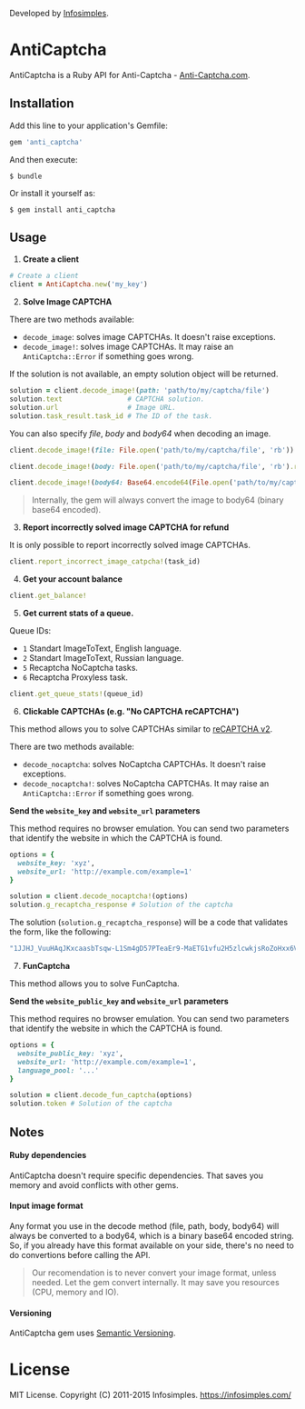 Developed by [Infosimples](https://infosimples.com).

# AntiCaptcha

AntiCaptcha is a Ruby API for Anti-Captcha - [Anti-Captcha.com](http://getcaptchasolution.com/ipuz16klxh).

## Installation

Add this line to your application's Gemfile:

```ruby
gem 'anti_captcha'
```

And then execute:

    $ bundle

Or install it yourself as:

    $ gem install anti_captcha

## Usage

1. **Create a client**

  ```ruby
  # Create a client
  client = AntiCaptcha.new('my_key')
  ```

2. **Solve Image CAPTCHA**

  There are two methods available:

  - `decode_image`: solves image CAPTCHAs. It doesn't raise exceptions.
  - `decode_image!`: solves image CAPTCHAs. It may raise an `AntiCaptcha::Error` if something goes wrong.

  If the solution is not available, an empty solution object will be returned.

  ```ruby
  solution = client.decode_image!(path: 'path/to/my/captcha/file')
  solution.text                # CAPTCHA solution.
  solution.url                 # Image URL.
  solution.task_result.task_id # The ID of the task.
  ```

  You can also specify *file*, *body* and *body64* when decoding an image.

  ```ruby
  client.decode_image!(file: File.open('path/to/my/captcha/file', 'rb'))

  client.decode_image!(body: File.open('path/to/my/captcha/file', 'rb').read)

  client.decode_image!(body64: Base64.encode64(File.open('path/to/my/captcha/file', 'rb').read))
  ```

  > Internally, the gem will always convert the image to body64 (binary base64 encoded).

3. **Report incorrectly solved image CAPTCHA for refund**

  It is only possible to report incorrectly solved image CAPTCHAs.

  ```ruby
  client.report_incorrect_image_catpcha!(task_id)
  ```

4. **Get your account balance**

  ```ruby
  client.get_balance!
  ```

5. **Get current stats of a queue.**

  Queue IDs:
  - `1` Standart ImageToText, English language.
  - `2` Standart ImageToText, Russian language.
  - `5` Recaptcha NoCaptcha tasks.
  - `6` Recaptcha Proxyless task.

  ```ruby
  client.get_queue_stats!(queue_id)
  ```

6. **Clickable CAPTCHAs (e.g. "No CAPTCHA reCAPTCHA")**

  This method allows you to solve CAPTCHAs similar to
  [reCAPTCHA v2](https://support.google.com/recaptcha/?hl=en#6262736).

  There are two methods available:

  - `decode_nocaptcha`: solves NoCaptcha CAPTCHAs. It doesn't raise exceptions.
  - `decode_nocaptcha!`: solves NoCaptcha CAPTCHAs. It may raise an `AntiCaptcha::Error` if something goes wrong.

  **Send the `website_key` and `website_url` parameters**

  This method requires no browser emulation. You can send two parameters that
  identify the website in which the CAPTCHA is found.

  ```ruby
  options = {
    website_key: 'xyz',
    website_url: 'http://example.com/example=1'
  }

  solution = client.decode_nocaptcha!(options)
  solution.g_recaptcha_response # Solution of the captcha
  ```

  The solution (`solution.g_recaptcha_response`) will be a code that validates
  the form, like the following:

  ```ruby
  "1JJHJ_VuuHAqJKxcaasbTsqw-L1Sm4gD57PTeaEr9-MaETG1vfu2H5zlcwkjsRoZoHxx6V9yUDw8Ig-hYD8kakmSnnjNQd50w_Y_tI3aDLp-s_7ZmhH6pcaoWWsid5hdtMXyvrP9DscDuCLBf7etLle8caPWSaYCpAq9DOTtj5NpSg6-OeCJdGdkjsakFUMeGeqmje87wSajcjmdjl_w4XZBY2zy8fUH6XoAGZ6AeCTulIljBQDObQynKDd-rutPvKNxZasDk-LbhTfw508g1lu9io6jnvm3kbAdnkfZ0x0PkGiUMHU7hnuoW6bXo2Yn_Zt5tDWL7N7wFtY6B0k7cTy73f8er508zReOuoyz2NqL8smDCmcJu05ajkPGt20qzpURMwHaw"
  ```

7. **FunCaptcha**

  This method allows you to solve FunCaptcha.

  **Send the `website_public_key` and `website_url` parameters**

  This method requires no browser emulation. You can send two parameters that
  identify the website in which the CAPTCHA is found.

  ```ruby
  options = {
    website_public_key: 'xyz',
    website_url: 'http://example.com/example=1',
    language_pool: '...'
  }

  solution = client.decode_fun_captcha(options)
  solution.token # Solution of the captcha
  ```

## Notes

#### Ruby dependencies

AntiCaptcha doesn't require specific dependencies. That saves you memory and
avoid conflicts with other gems.

#### Input image format

Any format you use in the decode method (file, path, body, body64) will always
be converted to a body64, which is a binary base64 encoded string. So, if you
already have this format available on your side, there's no need to do
convertions before calling the API.

> Our recomendation is to never convert your image format, unless needed. Let
> the gem convert internally. It may save you resources (CPU, memory and IO).

#### Versioning

AntiCaptcha gem uses [Semantic Versioning](http://semver.org/).

# License

MIT License. Copyright (C) 2011-2015 Infosimples. https://infosimples.com/
